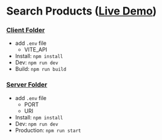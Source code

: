 # Search Products ([Live Demo](https://search-products-client.vercel.app/))

### [Client Folder](./client)

- add `.env` file
  - VITE_API
- Install: `npm install`
- Dev: `npm run dev`
- Build: `npm run build`

### [Server Folder](./server)

- add `.env` file
  - PORT
  - URI
- Install: `npm install`
- Dev: `npm run dev`
- Production: `npm run start`
